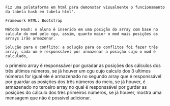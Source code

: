     Fiz uma polataforma em html para demonstar visualmente o funcionamento da tabela hash em tabela html'.

    Framework HTML: Bootstrap

    Método Hash: o aluno é inserido em uma posição do array com base no calculo do mod pelo cgu, assim, quanto maior o mod mais posições os arrays irão armazenar.

    Solução para o conflito: a solução para os conflitos foi fazer três array, cada um é responssável por armazenar a posição cujo o mod é calculado,
o primeiro array é responssável por guradar as posições dos cálculos dos três ultimos números, se já houver um cgu cujo calculo dos 3 ultimos números
for igual ele é armazenado no segundo array que é responssável por guardar as posições dos três números do meio, se já houver, é armazenado no terceiro
array no qual é responssável por gurdar as posições do cálculo dos três primeiros números, se já houver, mostra uma mensagem que não é possível adicionar.


